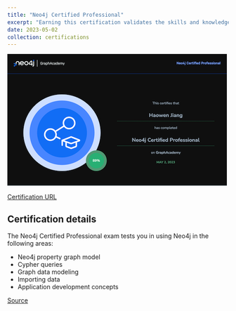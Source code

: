 ```yaml
---
title: "Neo4j Certified Professional"
excerpt: "Earning this certification validates the skills and knowledge to build applications with graph data modeling and Cypher queries.<br/><img src='/images/neo4j-certified-professional.png'>"
date: 2023-05-02
collection: certifications
---
```


![](/images/neo4j-certified-professional.png)

[Certification URL](https://graphacademy.neo4j.com/u/7b859420-f502-46aa-81c9-bb5fd10c05da/neo4j-certification)

## Certification details

The Neo4j Certified Professional exam tests you in using Neo4j in the following areas:

- Neo4j property graph model
- Cypher queries
- Graph data modeling
- Importing data
- Application development concepts

[Source](https://graphacademy.neo4j.com/courses/neo4j-certification/)
